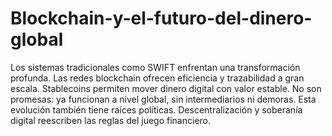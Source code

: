 # Blockchain-y-el-futuro-del-dinero-global
Los sistemas tradicionales como SWIFT enfrentan una transformación profunda. Las redes blockchain ofrecen eficiencia y trazabilidad a gran escala.
Stablecoins permiten mover dinero digital con valor estable. No son promesas: ya funcionan a nivel global, sin intermediarios ni demoras.
Esta evolución también tiene raíces políticas. Descentralización y soberanía digital reescriben las reglas del juego financiero.
